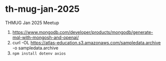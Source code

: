 # th-mug-jan-2025
THMUG Jan 2025 Meetup

1. https://www.mongodb.com/developer/products/mongodb/generate-mql-with-mongosh-and-openai/
2. curl -OL https://atlas-education.s3.amazonaws.com/sampledata.archive -o sampledata.archive
3. ```npm install dotenv axios```